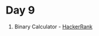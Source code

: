 # Day 9

1) Binary Calculator - [HackerRank](https://www.hackerrank.com/challenges/js10-binary-calculator?isFullScreen=true&hr_b=1)
